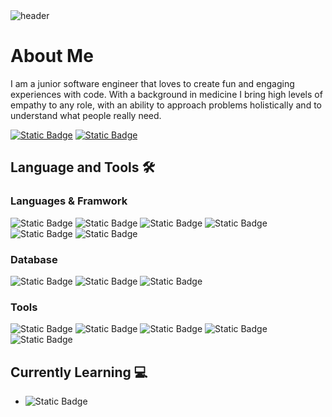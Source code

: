 <img alt="header" src="https://github.com/zebelity/zebelity/assets/112873206/a442bb78-46a4-4f58-9f3a-40f2d01ea089">

# About Me
I am a junior software engineer that loves to create fun and engaging experiences with code.
With a background in medicine I bring high levels of empathy to any role, with an ability to approach problems holistically and to understand what people really need.

[![Static Badge](https://img.shields.io/badge/VISIT_MY_LINKEDIN-%230A66C2?style=for-the-badge&logo=linkedin)](https://www.linkedin.com/in/chatkamon-chantaraparsop) [![Static Badge](https://img.shields.io/badge/CHECK_OUT_MY_PORTFOLIO-%23FF6550?style=for-the-badge)](https://zebelity.github.io/)

## Language and Tools 🛠️

### Languages & Framwork
<img alt="Static Badge" src="https://img.shields.io/badge/JAVASCRIPT-%23F7DF1E?style=for-the-badge&logo=javascript&logoColor=%23221E1F"> <img alt="Static Badge" src="https://img.shields.io/badge/HTML-%23E34F26?style=for-the-badge&logo=html5&logoColor=%23FFFFFF"> <img alt="Static Badge" src="https://img.shields.io/badge/CSS-%231572B6?style=for-the-badge&logo=css3&logoColor=%23FFFFFF"> <img alt="Static Badge" src="https://img.shields.io/badge/PYTHON-%233776AB?style=for-the-badge&logo=python&logoColor=%23FFFFFF"> <img alt="Static Badge" src="https://img.shields.io/badge/NODE-%23339933?style=for-the-badge&logo=nodedotjs&logoColor=%23FFFFFF"> <img alt="Static Badge" src="https://img.shields.io/badge/REACT-%2361DAFB?style=for-the-badge&logo=react&logoColor=%23221E1F"> 

### Database
<img alt="Static Badge" src="https://img.shields.io/badge/POSTGRESQL-%234169E1?style=for-the-badge&logo=postgresql&logoColor=%23FFFFFF"> <img alt="Static Badge" src="https://img.shields.io/badge/MONGODB-%2347A248?style=for-the-badge&logo=mongodb&logoColor=%23FFFFFF"> <img alt="Static Badge" src="https://img.shields.io/badge/MONGOOSE-%23880000?style=for-the-badge&logo=mongoose&logoColor=%23FFFFFF">




### Tools
<img alt="Static Badge" src="https://img.shields.io/badge/GIT-%23F05032?style=for-the-badge&logo=git&logoColor=%23FFFFFF"> <img alt="Static Badge" src="https://img.shields.io/badge/POSTMAN-%23FF6C37?style=for-the-badge&logo=postman&logoColor=%23FFFFFF"> <img alt="Static Badge" src="https://img.shields.io/badge/GITHUB-%23181717?style=for-the-badge&logo=github&logoColor=%23FFFFFF"> <img alt="Static Badge" src="https://img.shields.io/badge/VS_CODE-%23007ACC?style=for-the-badge&logo=visualstudiocode&logoColor=%23FFFFFF"> <img alt="Static Badge" src="https://img.shields.io/badge/NPM-%23CB3837?style=for-the-badge&logo=npm&logoColor=%23FFFFFF">


## Currently Learning 💻

* <img alt="Static Badge" src="https://img.shields.io/badge/TYPESCRIPT-%233178C6?style=for-the-badge&logo=typescript&logoColor=%23FFFFFF"> 

<!--
**zebelity/zebelity** is a ✨ _special_ ✨ repository because its `README.md` (this file) appears on your GitHub profile.

Here are some ideas to get you started:

- 🔭 I’m currently working on ...
- 🌱 I’m currently learning ...
- 👯 I’m looking to collaborate on ...
- 🤔 I’m looking for help with ...
- 💬 Ask me about ...
- 📫 How to reach me: ...
- 😄 Pronouns: ...
- ⚡ Fun fact: ...
-->
